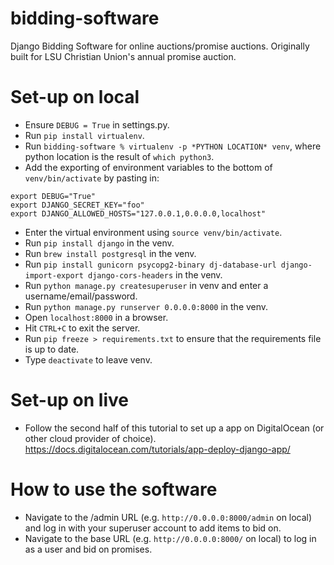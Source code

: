 # bidding-software
Django Bidding Software for online auctions/promise auctions. Originally built for LSU Christian Union's annual promise auction.

# Set-up on local
- Ensure `DEBUG = True` in settings.py.
- Run `pip install virtualenv`.
- Run `bidding-software % virtualenv -p *PYTHON LOCATION* venv`, where python location is the result of `which python3`.
- Add the exporting of environment variables to the bottom of `venv/bin/activate` by pasting in:
```
export DEBUG="True"
export DJANGO_SECRET_KEY="foo"
export DJANGO_ALLOWED_HOSTS="127.0.0.1,0.0.0.0,localhost"
```
- Enter the virtual environment using `source venv/bin/activate`.
- Run `pip install django` in the venv.
- Run `brew install postgresql` in the venv.
- Run `pip install gunicorn psycopg2-binary dj-database-url django-import-export django-cors-headers` in the venv.
- Run `python manage.py createsuperuser` in venv and enter a username/email/password.
- Run `python manage.py runserver 0.0.0.0:8000` in the venv.
- Open `localhost:8000` in a browser.
- Hit `CTRL+C` to exit the server.
- Run `pip freeze > requirements.txt` to ensure that the requirements file is up to date.
- Type `deactivate` to leave venv.

# Set-up on live
- Follow the second half of this tutorial to set up a app on DigitalOcean (or other cloud provider of choice). https://docs.digitalocean.com/tutorials/app-deploy-django-app/

# How to use the software
- Navigate to the /admin URL (e.g. `http://0.0.0.0:8000/admin` on local) and log in with your superuser account to add items to bid on.
- Navigate to the base URL (e.g. `http://0.0.0.0:8000/` on local) to log in as a user and bid on promises.